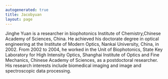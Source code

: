 ```yaml
---
autogenerated: true
title: Jacobyuan
layout: page
---
```


Jinghe Yuan is a researcher in biophotonics Institute of
Chemistry,Chinese Academy of Sciences, China. He achieved his doctorate
degree in optical engineering at the Institute of Modern Optics, Nankai
University, China, in 2002. From 2002 to 2004, he worked in the Unit of
Biophotonics, State Key Laboratory for High Intensity Optics, Shanghai
Institute of Optics and Fine Mechanics, Chinese Academy of Sciences, as
a postdoctoral researcher. His research interests include biomedical
imaging and image and spectroscopic data processing.
